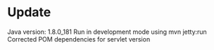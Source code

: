 # Update
Java version: 1.8.0_181
Run in development mode using mvn jetty:run
Corrected POM dependencies for servlet version